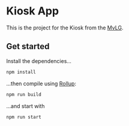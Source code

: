 # Kiosk App

This is the project for the Kiosk from the [MvLG](https://mvlg.de).

## Get started

Install the dependencies...

```bash
npm install
```

...then compile using [Rollup](https://rollupjs.org):

```bash
npm run build
```

...and start with

```bash
npm run start
```
